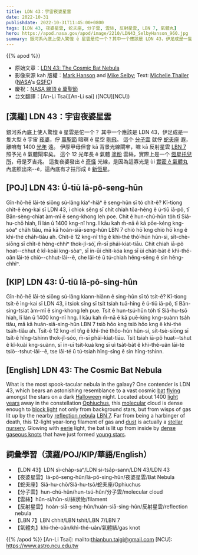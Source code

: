 ```yaml
---
title: LDN 43：宇宙夜婆星雲
date: 2022-10-31
publishdate: 2022-10-31T11:45:00+0800
tags: [LDN 43, 夜婆星雲, 蛇夫座, 分子雲, 雲絲, 反射星雲, LBN 7, 氣體丸]
hero: https://apod.nasa.gov/apod/image/2210/LDN43_SelbyHanson_960.jpg
summary: 銀河系內底上使人驚惶 ê 星雲是佗一个？其中一个應該是 LDN 43，伊足成是一隻大型 ê 宇宙夜婆。
---
```


{{% apod %}}

- 原始文章：[LDN 43: The Cosmic Bat Nebula](https://apod.nasa.gov/apod/ap221031.html)
- 影像來源 kah 版權：[Mark Hanson](https://www.hansonastronomy.com/bio) and [Mike Selby](http://throughlightandtime.com/about/); Text: [Michelle Thaller](https://solarsystem.nasa.gov/people/1040/michelle-thaller/) ([NASA](https://www.nasa.gov)'s [GSFC](https://www.nasa.gov/goddard))
- 慶祝：[NASA 線頂 ê 萬聖節](https://www.jpl.nasa.gov/edu/events/2022/9/8/celebrate-halloween-with-nasa-online/)
- 台文翻譯：[An-Li Tsai][An-Li sai] ([NCU][NCU])

## [漢羅] LDN 43：宇宙夜婆星雲
銀河系內底上使人驚惶 ê 星雲是佗一个？
其中一个應該是 LDN 43，伊足成是一隻大型 ê 宇宙 [夜婆][bat]，佇 [萬聖節][Halloween t] 暗暝 ê 星空 [咧飛][flying]。
這个 [分子雲][molecular] 就佇 [蛇夫座][Ophiuchus] 遐，離咱有 1400 [光年][light years] 遠。
伊厚甲毋但會 kā 背景光線閘牢，嘛 kā 反射星雲 [LBN 7][LBN 7] 照予光 ê 氣體閘牢矣。
這个 12 光年長 ê 氣體 [塗粉][dust] 雲絲，實際上是一个 [恆星托兒所][stellar nursery]，毋是歹吉兆。
這隻夜婆發出 ê [奇怪][eerie] 光線，是因為這寡光是 ùi [實密 ê 氣體丸][dense gaseous knots] 內底照出來--ê，這內底有才拄形成 ê [新恆星][young stars t]。

## [POJ] LDN 43: Ú-tiū Iā-pô-seng-hûn
Gîn-hô-hē lāi-té siōng sú-lâng kiaⁿ-hiâⁿ ê seng-hûn sī tó chi̍t-ê?
Kî-tiong chi̍t-ê èng-kai sī LDN 43, i chiok sêng sī chi̍t chiah tōa-hêng ê ú-tiū iā-pô, tī Bān-sèng-chiat àm-mî ê seng-khong leh poe.
Chit ê hun-chú-hûn to̍h tī Siâ-hu-chō hiah, lī lán ū 1400 kng-nî hng.
I kāu kah m̄-nā ē kā pōe-kéng kng-sòaⁿ cha̍h tiâu, mā kā hoán-siā-seng-hûn LBN 7 chiò hō͘ kng chiò hō͘ kng ê khì-thé cha̍h-tiâu ah.
Chit-ê 12 kng-nî tn̂g ê khì-thé thô͘-hún hûn-si, si̍t-chè-siōng sī chi̍t-ê                      hêng-chhiⁿ thok-jî-só͘, m̄-sī phái-kiat-tiāu.
Chit chiah iā-pô hoat--chhut ê kî-koài kng-sòaⁿ, sī in-ūi chit-kóa kng sī ùi cha̍t-ba̍t ê khì-thé-oân lāi-té chiò--chhut-lâi--ê, che lāi-té ū tú-chiah hêng-sêng ê sìn hêng-chhiⁿ.




## [KIP] LDN 43: Ú-tiū Iā-pô-sing-hûn
Gîn-hô-hē lāi-té siōng sú-lâng kiann-hiânn ê sing-hûn sī tó tsi̍t-ê?
Kî-tiong tsi̍t-ê ìng-kai sī LDN 43, i tsiok sîng sī tsi̍t tsiah tuā-hîng ê ú-tiū iā-pô, tī Bān-sìng-tsiat àm-mî ê sing-khong leh pue.
Tsit ê hun-tsú-hûn to̍h tī Siâ-hu-tsō hiah, lī lán ū 1400 kng-nî hng.
I kāu kah m̄-nā ē kā puē-kíng kng-suànn tsa̍h tiâu, mā kā huán-siā-sing-hûn LBN 7 tsiò hōo kng tsiò hōo kng ê khì-thé tsa̍h-tiâu ah.
Tsit-ê 12 kng-nî tn̂g ê khì-thé thôo-hún hûn-si, si̍t-tsè-siōng sī tsi̍t-ê                      hîng-tshinn thok-jî-sóo, m̄-sī phái-kiat-tiāu.
Tsit tsiah iā-pô huat--tshut ê kî-kuài kng-suànn, sī in-uī tsit-kuá kng sī uì tsa̍t-ba̍t ê khì-thé-uân lāi-té tsiò--tshut-lâi--ê, tse lāi-té ū tú-tsiah hîng-sîng ê sìn hîng-tshinn.

## [English] LDN 43: The Cosmic Bat Nebula

What is the most spook-tacular nebula in the galaxy?
One contender is LDN 43, which bears an astonishing resemblance to a vast cosmic [bat][bat] [flying][flying] amongst the stars on a dark [Halloween][Halloween e] night.
Located about 1400 [light years][light years] away in the constellation [Ophiuchus][Ophiuchus], this [molecular][molecular] cloud is dense enough to [block light][block light] not only from background stars, but from wisps of gas lit up by the nearby [reflection nebula][reflection nebula] [LBN 7][LBN 7].
Far from being a harbinger of death, this 12-light year-long filament of gas and [dust][dust] is actually a [stellar nursery][stellar nursery].
Glowing with [eerie][eerie] light, the bat is lit up from inside by [dense gaseous knots][dense gaseous knots] that have just formed [young stars][young stars e].

     
## 詞彙學習（漢羅/POJ/KIP/華語/English）
- 【LDN 43】LDN sì-cha̍p-saⁿ/LDN sì-tsa̍p-sann/LDN 43/LDN 43
- 【夜婆星雲】Iā-pô-seng-hûn/Iā-pô-sing-hûn/夜婆星雲/Bat Nebula
- 【蛇夫座】Siâ-hu-chō/Siâ-hu-tsō/蛇夫座/Ophiuchus
- 【分子雲】hun-chú-hûn/hun-tsú-hûn/分子雲/molecular cloud
- 【雲絲】hûn-si/hûn-si/絲狀物/filament
- 【反射星雲】hoán-siā-seng-hûn/huán-siā-sing-hûn/反射星雲/reflection nebula
- 【LBN 7】LBN chhit/LBN tshit/LBN 7/LBN 7
- 【氣體丸】khì-thé-oân/khì-thé-uân/氣體結/gas knot


{{% /apod %}}
[An-Li Tsai]: mailto:thianbun.taigi@gmail.com
[NCU]: https://www.astro.ncu.edu.tw

[copyright]: https://apod.nasa.gov/apod/fap/lib/about_apod.html#srapply
[License]: https://creativecommons.org/licenses/by/2.0/

[bat]:https://en.wikipedia.org/wiki/Bat
[flying]:https://en.wikipedia.org/wiki/Bat#/media/File:Big-eared-townsend-fledermaus.jpg
[Halloween e]:https://apod.nasa.gov/apod/ap211024.html
[Halloween t]:https://apod.tw/daily/20211024/
[light years]:https://spaceplace.nasa.gov/light-year/en/
[Ophiuchus]:https://chandra.harvard.edu/photo/constellations/ophiuchus.html
[molecular]:https://en.wikipedia.org/wiki/Molecular_cloud
[block light]:https://apod.nasa.gov/apod/ap201122.html
[reflection nebula]:https://astronomy.swin.edu.au/cosmos/r/Reflection+Nebula
[LBN 7]:http://www.jthommes.com/Astro/LBN7_LDN43.htm
[dust]:https://apod.nasa.gov/apod/ap030706.html
[stellar nursery]:https://science.nasa.gov/astrophysics/focus-areas/how-do-stars-form-and-evolve
[eerie]:https://i.pinimg.com/550x/81/21/c0/8121c0291fa14d1fe52b9eb007741cac.jpg
[dense gaseous knots]:https://apod.nasa.gov/apod/ap080413.html
[young stars e]:https://apod.nasa.gov/apod/ap220512.html
[young stars t]:https://apod.tw/daily/20220512/



